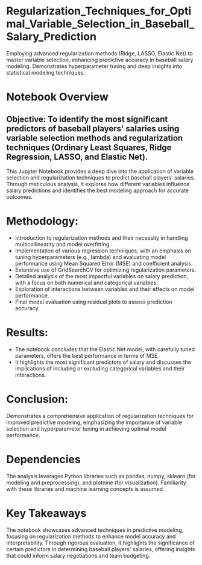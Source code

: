 # Regularization_Techniques_for_Optimal_Variable_Selection_in_Baseball_Salary_Prediction
Employing advanced regularization methods (Ridge, LASSO, Elastic Net) to master variable selection, enhancing predictive accuracy in baseball salary modeling. Demonstrates hyperparameter tuning and deep insights into statistical modeling techniques.

#  Notebook Overview
## Objective: To identify the most significant predictors of baseball players' salaries using variable selection methods and regularization techniques (Ordinary Least Squares, Ridge Regression, LASSO, and Elastic Net).

This Jupyter Notebook provides a deep dive into the application of variable selection and regularization techniques to predict baseball players' salaries. Through meticulous analysis, it explores how different variables influence salary predictions and identifies the best modeling approach for accurate outcomes.

# Methodology:
- Introduction to regularization methods and their necessity in handling multicollinearity and model overfitting.
- Implementation of various regression techniques, with an emphasis on tuning hyperparameters (e.g., lambda) and evaluating model performance using Mean Squared Error (MSE) and coefficient analysis.
- Extensive use of GridSearchCV for optimizing regularization parameters.
- Detailed analysis of the most impactful variables on salary prediction, with a focus on both numerical and categorical variables.
- Exploration of interactions between variables and their effects on model performance.
- Final model evaluation using residual plots to assess prediction accuracy.

# Results:
- The notebook concludes that the Elastic Net model, with carefully tuned parameters, offers the best performance in terms of MSE.
- It highlights the most significant predictors of salary and discusses the implications of including or excluding categorical variables and their interactions.

# Conclusion:
Demonstrates a comprehensive application of regularization techniques for improved predictive modeling, emphasizing the importance of variable selection and hyperparameter tuning in achieving optimal model performance.

# Dependencies
The analysis leverages Python libraries such as pandas, numpy, sklearn (for modeling and preprocessing), and plotnine (for visualization). Familiarity with these libraries and machine learning concepts is assumed.

# Key Takeaways
The notebook showcases advanced techniques in predictive modeling, focusing on regularization methods to enhance model accuracy and interpretability.
Through rigorous evaluation, it highlights the significance of certain predictors in determining baseball players' salaries, offering insights that could inform salary negotiations and team budgeting.
